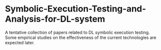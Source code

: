 # Symbolic-Execution-Testing-and-Analysis-for-DL-system
A tentative collection of papers related to DL symbolic execution testing. 
Some empirical studies on the effectiveness of the current technologies are expected later.
